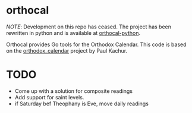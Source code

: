 # orthocal

*NOTE*: Development on this repo has ceased. The project has been rewritten in python 
and is available at [orthocal-python](https://github.com/brianglass/orthocal-python).

Orthocal provides Go tools for the Orthodox Calendar. This code is based on the
[orthodox_calendar](https://github.com/paulkachur/orthodox_calendar) project by
Paul Kachur.

# TODO
* Come up with a solution for composite readings
* Add support for saint levels.
* if Saturday bef Theophany is Eve, move daily readings
